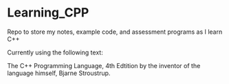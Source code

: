 # Learning_CPP
Repo to store my notes, example code, and assessment programs as I learn C++

Currently using the following text:

The C++ Programming Language, 4th Edtition by the inventor of the language himself, Bjarne Stroustrup.
